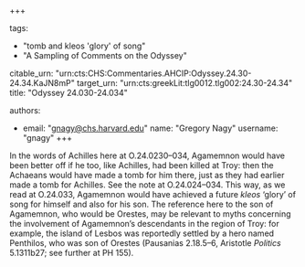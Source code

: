 +++

tags:
- "tomb and kleos &#39;glory&#39; of song"
- "A Sampling of Comments on the Odyssey"

citable_urn: "urn:cts:CHS:Commentaries.AHCIP:Odyssey.24.30-24.34.KaJN8mP"
target_urn: "urn:cts:greekLit:tlg0012.tlg002:24.30-24.34"
title: "Odyssey 24.030-24.034"

authors:
- email: "gnagy@chs.harvard.edu"
  name: "Gregory Nagy"
  username: "gnagy"
+++

<p>In the words of Achilles here at O.24.0230–034, Agamemnon would have been better off if he too, like Achilles, had been killed at Troy: then the Achaeans would have made a tomb for him there, just as they had earlier made a tomb for Achilles. See the note at O.24.024–034. This way, as we read at O.24.033, Agamemnon would have achieved a future <em>kleos</em> ‘glory’ of song for himself and also for his son. The reference here to the son of Agamemnon, who would be Orestes, may be relevant to myths concerning the involvement of Agamemnon’s descendants in the region of Troy: for example, the island of Lesbos was reportedly settled by a hero named Penthilos, who was son of Orestes (Pausanias 2.18.5–6, Aristotle <em>Politics</em> 5.1311b27; see further at PH 155).  </p>